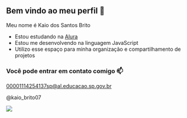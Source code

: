 ## Bem vindo ao meu perfil 👋

Meu nome é Kaio dos Santos Brito

  - Estou estudando na [Alura](https://www.alura.com.br)
  - Estou me desenvolvendo na linguagem JavaScript
  - Utilizo esse espaço para minha organização e compartilhamento de projetos

### Você pode entrar em contato comigo 📫

00001114254137sp@al.educacao.sp.gov.br

@kaio_brito07

![](https://media.tenor.com/wIpr-jiSnhwAAAAM/vamos-s%C3%A3o-paulo-s%C3%A3o-paulo-fc.gif)
